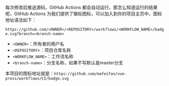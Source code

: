 每次修改后推送源码，GitHub Actions 都会自动运行，那怎么知道运行的结果呢，GitHub Actions 为我们提供了徽标图标，可以加入到你的项目主页中，图标地址语法如下：

`https://github.com/<OWNER>/<REPOSITORY>/workflows/<WORKFLOW_NAME>/badge.svg?branch=<branch-name>`

* `<OWNER>`：所有者的用户名
* `<REPOSITORY>`：项目仓库名称
* `<WORKFLOW_NAME>`：工作流名称
* `<branch-name>`：分支名称，如果不写默认是master分支

本项目的图标地址就是：`https://github.com/mafeifan/vue-press/workflows/CI/badge.svg`
